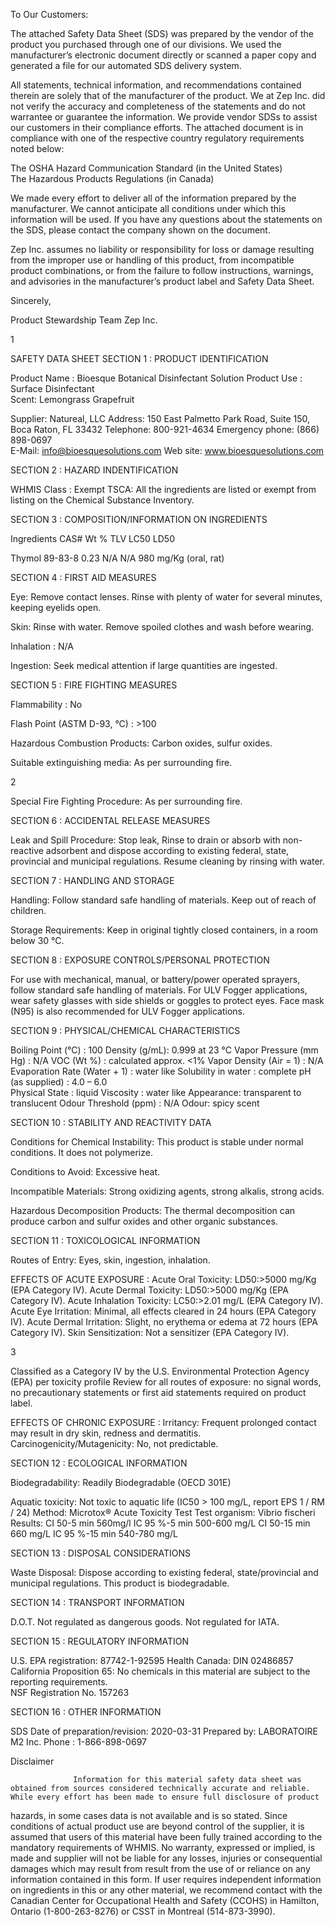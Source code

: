  
 
 
 
 
 
 
 
 
 
 
 
To Our Customers: 
 
The attached Safety Data Sheet (SDS) was prepared by the vendor of the product you purchased 
through one of our divisions. We used the manufacturer’s electronic document directly or scanned 
a paper copy and generated a file for our automated SDS delivery system. 
 
All statements, technical information, and recommendations contained therein are solely that of 
the manufacturer of the product. We at Zep Inc. did not verify the accuracy and completeness of 
the statements and do not warrantee or guarantee the information. We provide vendor SDSs to 
assist our customers in their compliance efforts.  The attached document is in compliance with one 
of the respective country regulatory requirements noted below: 
 
The OSHA Hazard Communication Standard (in the United States)  
The Hazardous Products Regulations (in Canada) 
 
We made every effort to deliver all of the information prepared by the manufacturer. We cannot 
anticipate all conditions under which this information will be used. If you have any questions about 
the statements on the SDS, please contact the company shown on the document. 
 
Zep Inc. assumes no liability or responsibility for loss or damage resulting from the improper use 
or handling of this product, from incompatible product combinations, or from the failure to follow 
instructions, warnings, and advisories in the manufacturer’s product label and Safety Data Sheet. 
 
Sincerely, 
 
Product Stewardship Team 
Zep Inc. 
 
 
1 
 
SAFETY DATA SHEET 
SECTION 1 : PRODUCT IDENTIFICATION 
 
 
Product Name : Bioesque Botanical Disinfectant Solution 
Product Use : Surface Disinfectant  
Scent: Lemongrass Grapefruit 
 
Supplier: Natureal, LLC 
Address: 150 East Palmetto Park Road, Suite 150, Boca Raton, FL 33432 
Telephone: 800-921-4634 
Emergency phone: (866) 898-0697  
E-Mail: info@bioesquesolutions.com 
Web site: www.bioesquesolutions.com 
 
SECTION 2 : HAZARD INDENTIFICATION 
 
WHMIS Class : Exempt 
TSCA: All the ingredients are listed or exempt from listing on the Chemical Substance Inventory.  
 
SECTION 3 : COMPOSITION/INFORMATION ON INGREDIENTS 
 
Ingredients              CAS#           Wt %           TLV           LC50                                           LD50 
 
Thymol                                89-83-8                  0.23                      N/A                   N/A                      980 mg/Kg (oral, rat) 
 
SECTION 4 : FIRST AID MEASURES 
 
Eye: Remove contact lenses. Rinse with plenty of water for several minutes, keeping eyelids open. 
 
Skin: Rinse with water. Remove spoiled clothes and wash before wearing. 
 
Inhalation : N/A 
 
Ingestion: Seek medical attention if large quantities are ingested. 
 
SECTION 5 : FIRE FIGHTING MEASURES 
 
Flammability : No 
 
Flash Point (ASTM D-93, °C) : >100 
 
Hazardous Combustion Products: Carbon oxides, sulfur oxides. 
 
Suitable extinguishing media: As per surrounding fire. 
 
2 
 
Special Fire Fighting Procedure: As per surrounding fire. 
 
 
SECTION 6 : ACCIDENTAL RELEASE MEASURES 
 
Leak and Spill Procedure:  Stop leak, Rinse to drain or absorb with non-reactive adsorbent and dispose 
according to existing federal, state, provincial and municipal regulations.  Resume cleaning by rinsing with 
water. 
 
SECTION 7 : HANDLING AND STORAGE 
 
Handling: Follow standard safe handling of materials. Keep out of reach of children. 
 
Storage Requirements: Keep in original tightly closed containers, in a room below 30 °C.  
 
SECTION 8 : EXPOSURE CONTROLS/PERSONAL PROTECTION 
 
For use with mechanical, manual, or battery/power operated sprayers, follow standard safe handling of 
materials. For ULV Fogger applications, wear safety glasses with side shields or goggles to protect eyes. Face 
mask (N95) is also recommended for ULV Fogger applications. 
 
SECTION 9 : PHYSICAL/CHEMICAL CHARACTERISTICS 
 
Boiling Point (°C) : 100                                                                Density (g/mL): 0.999 at 23 °C 
Vapor Pressure (mm Hg) : N/A                                                    VOC (Wt %) : calculated approx. <1% 
Vapor Density (Air = 1) : N/A                                                      Evaporation Rate (Water + 1) : water like 
Solubility in water : complete                                                       pH (as supplied) : 4.0 – 6.0  
Physical State : liquid                                                                   Viscosity :   water like 
Appearance: transparent to translucent                                         Odour Threshold (ppm) : N/A 
Odour: spicy scent 
 
SECTION 10 : STABILITY AND REACTIVITY DATA 
 
Conditions for Chemical Instability: This product is stable under normal conditions. It does not polymerize. 
 
Conditions to Avoid: Excessive heat. 
 
Incompatible Materials: Strong oxidizing agents, strong alkalis, strong acids. 
 
Hazardous Decomposition Products: The thermal decomposition can produce carbon and sulfur oxides and 
other organic substances. 
 
SECTION 11 : TOXICOLOGICAL INFORMATION 
 
Routes of Entry: Eyes, skin, ingestion, inhalation. 
 
EFFECTS OF ACUTE EXPOSURE : 
Acute Oral Toxicity: LD50:>5000 mg/Kg (EPA Category IV). 
Acute Dermal Toxicity: LD50:>5000 mg/Kg (EPA Category IV). 
Acute Inhalation Toxicity: LC50:>2.01 mg/L (EPA Category IV). 
Acute Eye Irritation: Minimal, all effects cleared in 24 hours (EPA Category IV). 
Acute Dermal Irritation: Slight, no erythema or edema at 72 hours (EPA Category IV). 
Skin Sensitization: Not a sensitizer (EPA Category IV). 
 
 
 
3 
 
Classified as a Category IV by the U.S. Environmental Protection Agency (EPA) per toxicity profile Review 
for all routes of exposure: no signal words, no precautionary statements or first aid statements required on 
product label. 
 
EFFECTS OF CHRONIC EXPOSURE : 
Irritancy: Frequent prolonged contact may result in dry skin, redness and dermatitis. 
Carcinogenicity/Mutagenicity: No, not predictable. 
 
SECTION 12 : ECOLOGICAL INFORMATION 
 
Biodegradability: Readily Biodegradable (OECD 301E) 
 
Aquatic toxicity: Not toxic to aquatic life (IC50 > 100 mg/L, report EPS 1 / RM / 24) 
Method: Microtox® Acute Toxicity Test 
Test organism: Vibrio fischeri  
Results:    CI 50-5 min         560mg/l 
                  IC 95 %-5 min     500-600 mg/L 
                  CI 50-15 min       660 mg/L 
                  IC 95 %-15 min   540-780 mg/L 
 
 
SECTION 13 : DISPOSAL CONSIDERATIONS 
 
Waste Disposal: Dispose according to existing federal, state/provincial and municipal regulations.  This product 
is biodegradable. 
 
SECTION 14 : TRANSPORT INFORMATION 
 
D.O.T. Not regulated as dangerous goods. 
Not regulated for IATA. 
 
SECTION 15 : REGULATORY INFORMATION 
 
U.S. EPA registration: 87742-1-92595 
Health Canada: DIN 02486857 
California Proposition 65: No chemicals in this material are subject to the reporting requirements.  
NSF Registration No. 157263 
 
SECTION 16 : OTHER INFORMATION 
 
SDS Date of preparation/revision: 2020-03-31 
Prepared by: LABORATOIRE M2 Inc. 
Phone : 1-866-898-0697 
 
Disclaimer 
 
                  Information for this material safety data sheet was obtained from sources considered technically accurate and reliable. While every effort has been made to ensure full disclosure of product 
hazards, in some cases data is not available and is so stated. Since conditions of actual product use are beyond control of the supplier, it is assumed that users of this material have been fully trained 
according to the mandatory requirements of WHMIS. No warranty, expressed or implied, is made and supplier will not be liable for any losses, injuries or consequential damages which may result from 
result from the use of or reliance on any information contained in this form. If user requires independent information on ingredients in this or any other material, we recommend contact with the  
Canadian Center for Occupational Health and Safety (CCOHS) in Hamilton, Ontario (1-800-263-8276) or CSST in Montreal (514-873-3990). 
 
 
